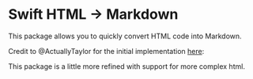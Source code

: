 # Swift HTML -> Markdown
This package allows you to quickly convert HTML code into Markdown.

Credit to @ActuallyTaylor for the initial implementation [here](https://github.com/ActuallyTaylor/SwiftHTMLToMarkdown): 

This package is a little more refined with support for more complex html.
